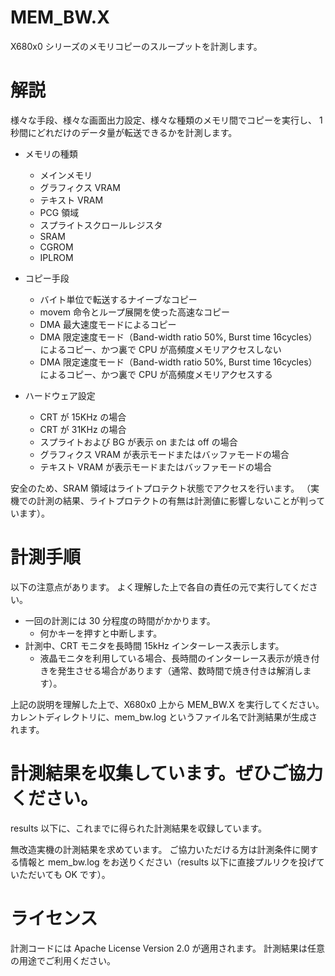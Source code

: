 # MEM_BW.X

X680x0 シリーズのメモリコピーのスループットを計測します。


# 解説

様々な手段、様々な画面出力設定、様々な種類のメモリ間でコピーを実行し、
1 秒間にどれだけのデータ量が転送できるかを計測します。

* メモリの種類
  * メインメモリ
  * グラフィクス VRAM
  * テキスト VRAM
  * PCG 領域
  * スプライトスクロールレジスタ
  * SRAM
  * CGROM
  * IPLROM

* コピー手段
  * バイト単位で転送するナイーブなコピー
  * movem 命令とループ展開を使った高速なコピー
  * DMA 最大速度モードによるコピー
  * DMA 限定速度モード（Band-width ratio 50%, Burst time 16cycles）によるコピー、かつ裏で CPU が高頻度メモリアクセスしない
  * DMA 限定速度モード（Band-width ratio 50%, Burst time 16cycles）によるコピー、かつ裏で CPU が高頻度メモリアクセスする


* ハードウェア設定
  * CRT が 15KHz の場合
  * CRT が 31KHz の場合
  * スプライトおよび BG が表示 on または off の場合
  * グラフィクス VRAM が表示モードまたはバッファモードの場合
  * テキスト VRAM が表示モードまたはバッファモードの場合

安全のため、SRAM 領域はライトプロテクト状態でアクセスを行います。
（実機での計測の結果、ライトプロテクトの有無は計測値に影響しないことが判っています）。


# 計測手順

以下の注意点があります。
よく理解した上で各自の責任の元で実行してください。
* 一回の計測には 30 分程度の時間がかかります。
  * 何かキーを押すと中断します。
* 計測中、CRT モニタを長時間 15kHz インターレース表示します。
  * 液晶モニタを利用している場合、長時間のインターレース表示が焼き付きを発生させる場合があります（通常、数時間で焼き付きは解消します）。

上記の説明を理解した上で、X680x0 上から MEM_BW.X を実行してください。
カレントディレクトリに、mem_bw.log というファイル名で計測結果が生成されます。


# 計測結果を収集しています。ぜひご協力ください。

results 以下に、これまでに得られた計測結果を収録しています。

無改造実機の計測結果を求めています。
ご協力いただける方は計測条件に関する情報と mem_bw.log をお送りください（results 以下に直接プルリクを投げていただいても OK です）。


# ライセンス

計測コードには Apache License Version 2.0 が適用されます。
計測結果は任意の用途でご利用ください。

